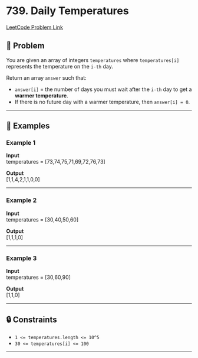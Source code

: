 # 739. Daily Temperatures

[LeetCode Problem Link](https://leetcode.com/problems/daily-temperatures/)

## 📘 Problem
You are given an array of integers `temperatures` where `temperatures[i]` represents the temperature on the `i-th` day.

Return an array `answer` such that:
- `answer[i]` = the number of days you must wait after the `i-th` day to get a **warmer temperature**.
- If there is no future day with a warmer temperature, then `answer[i] = 0`.

---

## 🔹 Examples

### Example 1
**Input**  
temperatures = [73,74,75,71,69,72,76,73]


**Output**  
[1,1,4,2,1,1,0,0]


---

### Example 2
**Input**  
temperatures = [30,40,50,60]


**Output**  
[1,1,1,0]


---

### Example 3
**Input**  
temperatures = [30,60,90]


**Output**  
[1,1,0]


---

## 🔒 Constraints
- `1 <= temperatures.length <= 10^5`
- `30 <= temperatures[i] <= 100`

---
